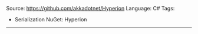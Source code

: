 Source:  https://github.com/akkadotnet/Hyperion
Language: C#
Tags:
  - Serialization
NuGet: Hyperion
---